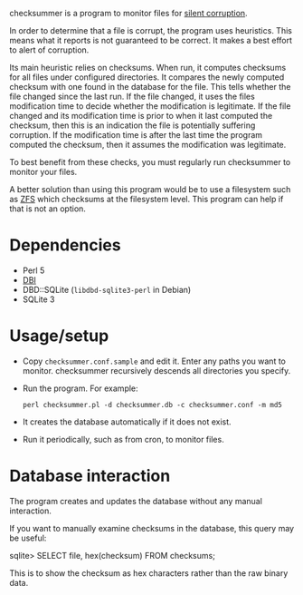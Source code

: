 checksummer is a program to monitor files for [silent
corruption](https://en.wikipedia.org/wiki/Data_degradation).

In order to determine that a file is corrupt, the program uses heuristics. This
means what it reports is not guaranteed to be correct. It makes a best effort to
alert of corruption.

Its main heuristic relies on checksums. When run, it computes checksums for all
files under configured directories. It compares the newly computed checksum
with one found in the database for the file. This tells whether the file
changed since the last run. If the file changed, it uses the files modification
time to decide whether the modification is legitimate. If the file changed and
its modification time is prior to when it last computed the checksum, then this
is an indication the file is potentially suffering corruption. If the
modification time is after the last time the program computed the checksum, then
it assumes the modification was legitimate.

To best benefit from these checks, you must regularly run checksummer to monitor
your files.

A better solution than using this program would be to use a filesystem such as
[ZFS](https://en.wikipedia.org/wiki/ZFS) which checksums at the filesystem
level. This program can help if that is not an option.


# Dependencies
  * Perl 5
  * [DBI](http://dbi.perl.org/)
  * DBD::SQLite (`libdbd-sqlite3-perl` in Debian)
  * SQLite 3


# Usage/setup
  * Copy `checksummer.conf.sample` and edit it. Enter any paths you want to
    monitor. checksummer recursively descends all directories you specify.
  * Run the program. For example:

        perl checksummer.pl -d checksummer.db -c checksummer.conf -m md5

  * It creates the database automatically if it does not exist.
  * Run it periodically, such as from cron, to monitor files.


# Database interaction
The program creates and updates the database without any manual interaction.

If you want to manually examine checksums in the database, this query may be
useful:

sqlite> SELECT file, hex(checksum) FROM checksums;

This is to show the checksum as hex characters rather than the raw binary data.
